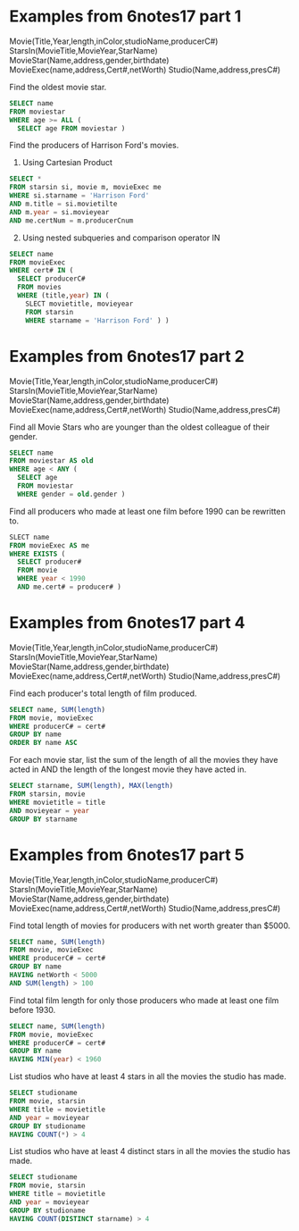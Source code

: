 # Examples from 6notes17 part 1

Movie(Title,Year,length,inColor,studioName,producerC#)
StarsIn(MovieTitle,MovieYear,StarName)
MovieStar(Name,address,gender,birthdate)
MovieExec(name,address,Cert#,netWorth)
Studio(Name,address,presC#)

Find the oldest movie star.
``` sql
SELECT name 
FROM moviestar 
WHERE age >= ALL (
  SELECT age FROM moviestar )
```

Find the producers of Harrison Ford's movies.
1. Using Cartesian Product
``` sql
SELECT * 
FROM starsin si, movie m, movieExec me 
WHERE si.starname = 'Harrison Ford' 
AND m.title = si.movietilte 
AND m.year = si.movieyear 
AND me.certNum = m.producerCnum
```
2. Using nested subqueries and comparison operator IN
``` sql
SELECT name 
FROM movieExec 
WHERE cert# IN (
  SELECT producerC# 
  FROM movies 
  WHERE (title,year) IN (
    SLECT movietitle, movieyear 
    FROM starsin 
    WHERE starname = 'Harrison Ford' ) )
```

# Examples from 6notes17 part 2

Movie(Title,Year,length,inColor,studioName,producerC#)
StarsIn(MovieTitle,MovieYear,StarName)
MovieStar(Name,address,gender,birthdate)
MovieExec(name,address,Cert#,netWorth)
Studio(Name,address,presC#)

Find all Movie Stars who are younger than the oldest colleague of their gender.
``` sql 
SELECT name 
FROM moviestar AS old 
WHERE age < ANY (
  SELECT age 
  FROM moviestar 
  WHERE gender = old.gender ) 
```

Find all producers who made at least one film before 1990 can be rewritten to. 
``` SQL
SLECT name 
FROM movieExec AS me 
WHERE EXISTS (
  SELECT producer# 
  FROM movie 
  WHERE year < 1990 
  AND me.cert# = producer# )
```

# Examples from 6notes17 part 4

Movie(Title,Year,length,inColor,studioName,producerC#)
StarsIn(MovieTitle,MovieYear,StarName)
MovieStar(Name,address,gender,birthdate)
MovieExec(name,address,Cert#,netWorth)
Studio(Name,address,presC#)

Find each producer's total length of film produced.
``` sql 
SELECT name, SUM(length) 
FROM movie, movieExec 
WHERE producerC# = cert# 
GROUP BY name 
ORDER BY name ASC
```

For each movie star, list the sum of the length of all the movies they have acted in AND the length of the longest movie they have acted in.
``` SQL 
SELECT starname, SUM(length), MAX(length) 
FROM starsin, movie 
WHERE movietitle = title 
AND movieyear = year 
GROUP BY starname
```

# Examples from 6notes17 part 5

Movie(Title,Year,length,inColor,studioName,producerC#)
StarsIn(MovieTitle,MovieYear,StarName)
MovieStar(Name,address,gender,birthdate)
MovieExec(name,address,Cert#,netWorth)
Studio(Name,address,presC#)

Find total length of movies for producers with net worth greater than $5000.
``` SQL 
SELECT name, SUM(length) 
FROM movie, movieExec 
WHERE producerC# = cert# 
GROUP BY name 
HAVING netWorth < 5000 
AND SUM(length) > 100
```

Find total film length for only those producers who made at least one film before 1930.
``` SQL 
SELECT name, SUM(length) 
FROM movie, movieExec 
WHERE producerC# = cert# 
GROUP BY name 
HAVING MIN(year) < 1960
```

List studios who have at least 4 stars in all the movies the studio has made.
``` SQL
SELECT studioname 
FROM movie, starsin 
WHERE title = movietitle 
AND year = movieyear 
GROUP BY studioname 
HAVING COUNT(*) > 4
```

List studios who have at least 4 distinct stars in all the movies the studio has made.
``` SQL
SELECT studioname 
FROM movie, starsin 
WHERE title = movietitle 
AND year = movieyear 
GROUP BY studioname 
HAVING COUNT(DISTINCT starname) > 4
```